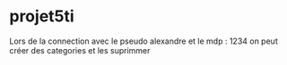 # projet5ti


Lors de la connection avec le pseudo alexandre et le mdp : 1234 on peut créer des categories et les suprimmer
